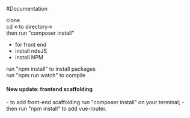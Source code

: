 #Documentation

clone <br>
cd <-to directory-> <br>
then run "composer install"


- for front end 
- install ndeJS
- install NPM

run "npm install" to install packages <br>
run "npm run watch" to compile

<h4>New update: frontend scaffolding</h4>
- to add front-end scaffolding run "composer install" on your terminal;
- then run "npm install" to add vue-router.

